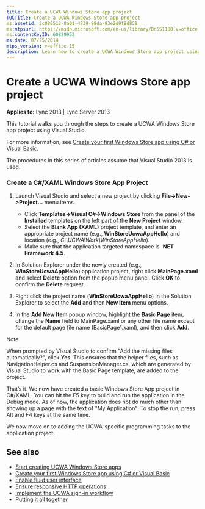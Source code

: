 ```yaml
---
title: Create a UCWA Windows Store app project
TOCTitle: Create a UCWA Windows Store app project
ms:assetid: 2c080512-8a01-4739-98da-93e2d9f8d839
ms:mtpsurl: https://msdn.microsoft.com/en-us/library/Dn551188(v=office.15)
ms:contentKeyID: 60829952
ms.date: 07/25/2014
mtps_version: v=office.15
description: Learn how to create a UCWA Windows Store app project using Visual Studio with this step-by-step tutorial from Microsoft. Start your coding journey today.
---
```


# Create a UCWA Windows Store app project

**Applies to:** Lync 2013 | Lync Server 2013

This tutorial walks you through the steps to create a UCWA Windows Store app project using Visual Studio.

For more information, see [Create your first Windows Store app using C\# or Visual Basic](http://msdn.microsoft.com/en-us/library/windows/apps/hh974581.aspx).

The procedures in this series of articles assume that Visual Studio 2013 is used.

### Create a C\#/XAML Windows Store App Project

1. Launch Visual Studio and select a new project by clicking **File-\>New-\>Project…** menu items.
    
   - Click **Templates-\>Visual C\#-\>Windows Store** from the panel of the **Installed** templates on the left part of the **New Project** window.
   - Select the **Blank App (XAML)** project template, and enter an appropriate project name (e.g., **WinStoreUcwaAppHello**) and location (e.g., *C:\\UCWA\\Work\\WinStoreAppHello*). 
   - Make sure that the application targeted namespace is **.NET Framework 4.5**.

2.  In Solution Explorer under the newly created (e.g., **WinStoreUcwaAppHello**) application project, right click **MainPage.xaml** and select **Delete** option from the popup menu panel. Click **OK** to confirm the **Delete** request.

3.  Right click the project name (**WinStoreUcwaAppHello**) in the Solution Explorer to select the **Add** and then **New Item** menu options.

4.  In the **Add New Item** popup window, highlight the **Basic Page** item, change the **Name** field to MainPage.xaml or any other file name except for the default page file name (BasicPage1.xaml), and then click **Add**.
    
   > [!NOTE]
   > When prompted by Visual Studio to confirm "Add the missing files automatically?", click **Yes**. This ensures that the helper files, such as NavigationHelper.cs and SuspensionManager.cs, which are generated by Visual Studio to work with the Basic Page template, are added to the project.

That’s it. We now have created a basic Windows Store App project in C\#/XAML. You can hit the F5 key to build and run the application in the Debug mode. As of now, the application does not do much other than showing up a page with the text of "My Application". To stop the run, press Alt and F4 keys at the same time.

We now move on to adding the UCWA-specific programming tasks to the application project.

## See also

- [Start creating UCWA Windows Store apps](start-creating-ucwa-windows-store-apps.md)
- [Create your first Windows Store app using C\# or Visual Basic](http://msdn.microsoft.com/en-us/library/windows/apps/hh974581.aspx)
- [Enable fluid user interface](enable-fluid-user-interface.md)
- [Ensure responsive HTTP operations](ensure-responsive-http-operations.md)
- [Implement the UCWA sign-in workflow](implement-the-ucwa-sign-in-workflow.md)
- [Putting it all together](putting-it-all-together.md)

